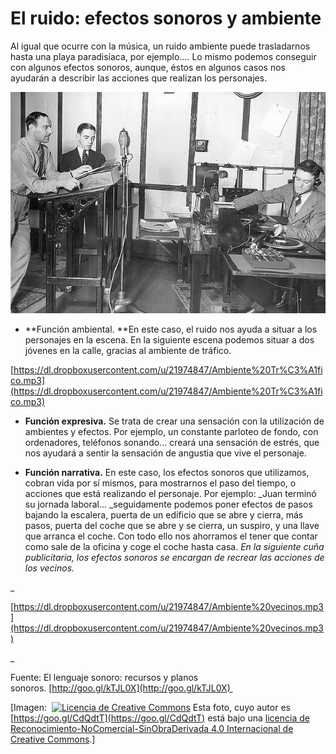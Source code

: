 # El ruido: efectos sonoros y ambiente

Al igual que ocurre con la música, un ruido ambiente puede trasladarnos hasta una playa paradisíaca, por ejemplo.... Lo mismo podemos conseguir con algunos efectos sonoros, aunque, éstos en algunos casos nos ayudarán a describir las acciones que realizan los personajes.


![efectos](img/efectos_sonoros1.jpg "efectos")


*   **Función ambiental. **En este caso, el ruido nos ayuda a situar a los personajes en la escena. En la siguiente escena podemos situar a dos jóvenes en la calle, gracias al ambiente de tráfico.

[https://dl.dropboxusercontent.com/u/21974847/Ambiente%20Tr%C3%A1fico.mp3](https://dl.dropboxusercontent.com/u/21974847/Ambiente%20Tr%C3%A1fico.mp3)

*   **Función expresiva.** Se trata de crear una sensación con la utilización de ambientes y efectos. Por ejemplo, un constante parloteo de fondo, con ordenadores, teléfonos sonando... creará una sensación de estrés, que nos ayudará a sentir la sensación de angustia que vive el personaje.

*   **Función narrativa.** En este caso, los efectos sonoros que utilizamos, cobran vida por sí mismos, para mostrarnos el paso del tiempo, o acciones que está realizando el personaje. Por ejemplo: _Juan terminó su jornada laboral... _seguidamente podemos poner efectos de pasos bajando la escalera, puerta de un edificio que se abre y cierra, más pasos, puerta del coche que se abre y se cierra, un suspiro, y una llave que arranca el coche. Con todo ello nos ahorramos el tener que contar como sale de la oficina y coge el coche hasta casa. _En la siguiente cuña publicitaria, los efectos sonoros se encargan de recrear las acciones de los vecinos._

_

[https://dl.dropboxusercontent.com/u/21974847/Ambiente%20vecinos.mp3](https://dl.dropboxusercontent.com/u/21974847/Ambiente%20vecinos.mp3)

_

Fuente: El lenguaje sonoro: recursos y planos sonoros. [http://goo.gl/kTJL0X](http://goo.gl/kTJL0X) 


\[Imagen:  [![Licencia de Creative Commons](https://i.creativecommons.org/l/by-nc-nd/4.0/80x15.png)](http://creativecommons.org/licenses/by-nc-nd/4.0/) Esta foto, cuyo autor es [https://goo.gl/CdQdtT](https://goo.gl/CdQdtT) está bajo una [licencia de Reconocimiento-NoComercial-SinObraDerivada 4.0 Internacional de Creative Commons](http://creativecommons.org/licenses/by-nc-nd/4.0/).\]
